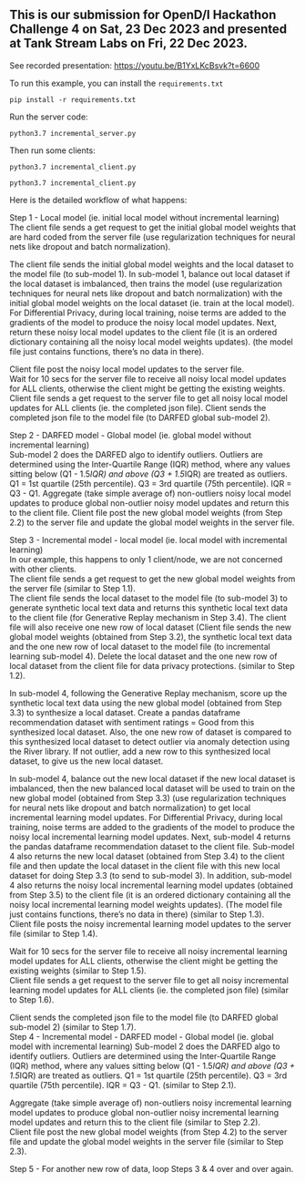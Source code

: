 ## This is our submission for OpenD/I Hackathon Challenge 4 on Sat, 23 Dec 2023 and presented at Tank Stream Labs on Fri, 22 Dec 2023.

See recorded presentation: https://youtu.be/B1YxLKcBsvk?t=6600

To run this example, you can install the `requirements.txt`

  `pip install -r requirements.txt`

Run the server code:

  `python3.7 incremental_server.py`


Then run some clients:

  `python3.7 incremental_client.py`

  `python3.7 incremental_client.py`

Here is the detailed workflow of what happens:

Step 1 - Local model (ie. initial local model without incremental learning)  
The client file sends a get request to get the initial global model weights that are hard coded from the server file (use regularization techniques for neural nets like dropout and batch normalization).

The client file sends the initial global model weights and the local dataset to the model file (to sub-model 1). In sub-model 1, balance out local dataset if the local dataset is imbalanced, then trains the model (use regularization techniques for neural nets like dropout and batch normalization) with the initial global model weights on the local dataset (ie. train at the local model). For Differential Privacy, during local training, noise terms are added to the gradients of the model to produce the noisy local model updates. Next, return these noisy local model updates to the client file (it is an ordered dictionary containing all the noisy local model weights updates). (the model file just contains functions, there’s no data in there).

Client file post the noisy local model updates to the server file.  
Wait for 10 secs for the server file to receive all noisy local model updates for ALL clients, otherwise the client might be getting the existing weights.
Client file sends a get request to the server file to get all noisy local model updates for ALL clients (ie. the completed json file).
Client sends the completed json file to the model file (to DARFED global sub-model 2).

Step 2 - DARFED model - Global model (ie. global model without incremental learning)  
Sub-model 2 does the DARFED algo to identify outliers. Outliers are determined using the Inter-Quartile Range (IQR) method, where any values sitting below (Q1 - 1.5*IQR) and above (Q3 + 1.5*IQR) are treated as outliers. Q1 = 1st quartile (25th percentile). Q3 = 3rd quartile (75th percentile). IQR = Q3 - Q1.
Aggregate (take simple average of) non-outliers noisy local model updates to produce global non-outlier noisy model updates and return this to the client file.
Client file post the new global model weights (from Step 2.2) to the server file and update the global model weights in the server file.

Step 3 - Incremental model - local model (ie. local model with incremental learning)  
In our example, this happens to only 1 client/node, we are not concerned with other clients.  
The client file sends a get request to get the new global model weights from the server file (similar to Step 1.1).  
The client file sends the local dataset to the model file (to sub-model 3) to generate synthetic local text data and returns this synthetic local text data to the client file (for Generative Replay mechanism in Step 3.4). The client file will also receive one new row of local dataset  (Client file sends the new global model weights (obtained from Step 3.2), the synthetic local text data and the one new row of local dataset to the model file (to incremental learning sub-model 4). Delete the local dataset and the one new row of local dataset from the client file for data privacy protections. (similar to Step 1.2).

In sub-model 4, following the Generative Replay mechanism, score up the synthetic local text data using the new global model (obtained from Step 3.3) to synthesize a local dataset. Create a pandas dataframe recommendation dataset with sentiment ratings = Good from this synthesized local dataset. Also, the one new row of dataset is compared to this synthesized local dataset to detect outlier via anomaly detection using the River library. If not outlier, add a new row to this synthesized local dataset, to give us the new local dataset.

In sub-model 4, balance out the new local dataset if the new local dataset is imbalanced, then the new balanced local dataset will be used to train on the new global model (obtained from Step 3.3) (use regularization techniques for neural nets like dropout and batch normalization) to get local incremental learning model updates. For Differential Privacy, during local training, noise terms are added to the gradients of the model to produce the noisy local incremental learning model updates. Next, sub-model 4 returns the pandas dataframe recommendation dataset to the client file. Sub-model 4 also returns the new local dataset (obtained from Step 3.4) to the client file and then update the local dataset in the client file with this new local dataset for doing Step 3.3 (to send to sub-model 3). In addition, sub-model 4 also returns the noisy local incremental learning model updates (obtained from Step 3.5) to the client file (it is an ordered dictionary containing all the noisy local incremental learning model weights updates). (The model file just contains functions, there’s no data in there) (similar to Step 1.3).  
Client file posts the noisy incremental learning model updates to the server file (similar to Step 1.4).

Wait for 10 secs for the server file to receive all noisy incremental learning model updates for ALL clients, otherwise the client might be getting the existing weights (similar to Step 1.5).  
Client file sends a get request to the server file to get all noisy incremental learning model updates for ALL clients (ie. the completed json file) (similar to Step 1.6). 

Client sends the completed json file to the model file (to DARFED global sub-model 2) (similar to Step 1.7).  
Step 4 - Incremental model - DARFED model - Global model (ie. global model with incremental learning) 
Sub-model 2 does the DARFED algo to identify outliers. Outliers are determined using the Inter-Quartile Range (IQR) method, where any values sitting below (Q1 - 1.5*IQR) and above (Q3 + 1.5*IQR) are treated as outliers. Q1 = 1st quartile (25th percentile). Q3 = 3rd quartile (75th percentile). IQR = Q3 - Q1. (similar to Step 2.1).

Aggregate (take simple average of) non-outliers noisy incremental learning model updates to produce global non-outlier noisy incremental learning model updates and return this to the client file (similar to Step 2.2).  
Client file post the new global model weights (from Step 4.2) to the server file and update the global model weights in the server file (similar to Step 2.3).

Step 5 - For another new row of data, loop Steps 3 & 4 over and over again.
